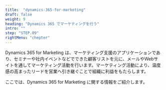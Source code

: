 ```yaml
---
title:  "dynamics-365-for-marketing"
draft: false
weight: 9
heading: "Dynamics 365 でマーケティングを行う"
intro: ""
step: "STEP.09"
rightMenu: "chepter"
---
```


<!-- Intro -->
Dynamics 365 for Marketing は、マーケティング支援のアプリケーションであり、セミナーや社内イベントなどでできた顧客リストを元に、メールやWebサイトを通してマーケティング活動を行います。マーケティング活動により、温度感の高まったリードを営業へ引き継ぐことで組織に利益をもたらします。

ここでは、Dynamics 365 for Marketing に関する情報をご紹介します。